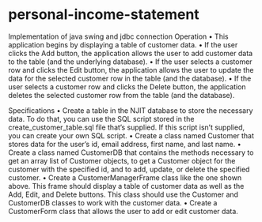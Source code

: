 # personal-income-statement
Implementation of java swing and jdbc connection
Operation
•	This application begins by displaying a table of customer data.
•	If the user clicks the Add button, the application allows the user to add customer data to the table (and the underlying database).
•	If the user selects a customer row and clicks the Edit button, the application allows the user to update the data for the selected customer row in the table (and the database).
•	If the user selects a customer row and clicks the Delete button, the application deletes the selected customer row from the table (and the database).


Specifications
•	Create a table in the NJIT database to store the necessary data. To do that, you can use the SQL script stored in the create_customer_table.sql file that’s supplied. If this script isn’t supplied, you can create your own SQL script.
•	Create a class named Customer that stores data for the user’s id, email address, first name, and last name.
•	Create a class named CustomerDB that contains the methods necessary to get an array list of Customer objects, to get a Customer object for the customer with the specified id, and to add, update, or delete the specified customer.
•	Create a CustomerManagerFrame class like the one shown above. This frame should display a table of customer data as well as the Add, Edit, and Delete buttons. This class should use the Customer and CustomerDB classes to work with the customer data.
•	Create a CustomerForm class that allows the user to add or edit customer data.
 
